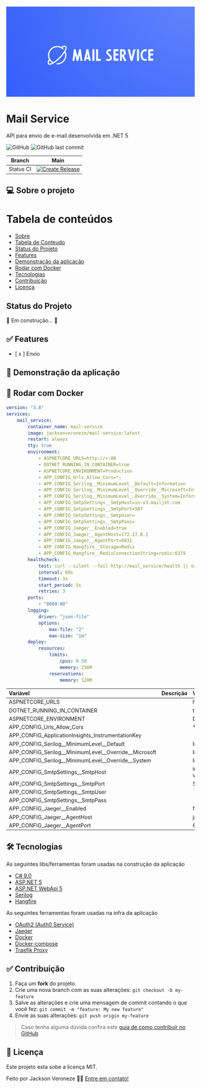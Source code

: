 ![Image](https://raw.githubusercontent.com/jacksonveroneze/mail-service/main/assets/logo.png)

# Mail Service

API para envio de e-mail desenvolvida em .NET 5

![GitHub](https://img.shields.io/github/license/jacksonveroneze/mail-service?logoColor=%20)
![GitHub last commit](https://img.shields.io/github/last-commit/jacksonveroneze/mail-service)

| Branch        | Main           |
| ------------- |:-------------:|
| Status CI      | [![Create Release](https://github.com/jacksonveroneze/mail-service/actions/workflows/pipeline-create-release.yml/badge.svg)](https://github.com/jacksonveroneze/mail-service/actions/workflows/pipeline-create-release.yml) |


## 💻 Sobre o projeto

Tabela de conteúdos
=================
<!--ts-->
* [Sobre](#sobre)
* [Tabela de Conteudo](#tabela-de-conteudo)
* [Status do Projeto](#status-do-projeto)
* [Features](#features)
* [Demonstração da aplicação](#demonstracao-da-aplicação)
* [Rodar com Docker](#rodar-com-Docker)
* [Tecnologias](#tecnologias)
* [Contribuição](#contribuição)
* [Licença](#licença)
<!--te-->

## Status do Projeto

🚧  Em construção...  🚧

## ✅ Features

- [ x ] Envio

## 🎲 Demonstração da aplicação

## 🎲 Rodar com Docker

```yaml
version: "3.8"
services:
    mail_service:
        container_name: mail-service
        image: jacksonveroneze/mail-service:latest
        restart: always
        tty: true
        environment:
            - ASPNETCORE_URLS=http://+:80
            - DOTNET_RUNNING_IN_CONTAINER=true
            - ASPNETCORE_ENVIRONMENT=Production
            - APP_CONFIG_Urls_Allow_Cors=*;
            - APP_CONFIG_Serilog__MinimumLevel__Default=Information
            - APP_CONFIG_Serilog__MinimumLevel__Override__Microsoft=Information
            - APP_CONFIG_Serilog__MinimumLevel__Override__System=Information
            - APP_CONFIG_SmtpSettings__SmtpHost=in-v3.mailjet.com
            - APP_CONFIG_SmtpSettings__SmtpPort=587
            - APP_CONFIG_SmtpSettings__SmtpUser=
            - APP_CONFIG_SmtpSettings__SmtpPass=
            - APP_CONFIG_Jaeger__Enabled=true
            - APP_CONFIG_Jaeger__AgentHost=172.17.0.1
            - APP_CONFIG_Jaeger__AgentPort=6831
            - APP_CONFIG_Hangfire__Storage=Redis
            - APP_CONFIG_Hangfire__RedisConnectionString=redis:6379
        healthcheck:
            test: curl --silent --fail http://mail_service/health || exit 1
            interval: 60s
            timeout: 3s
            start_period: 5s
            retries: 3
        ports:
            - "8089:80"
        logging:
            driver: "json-file"
            options:
                max-file: "2"
                max-size: "1m"
        deploy:
            resources:
                limits:
                    cpus: 0.50
                    memory: 256M
                reservations:
                    memory: 128M
```

| Variável   |      Descrição      |  Valor |
|:----------|:-------------|:------|
| ASPNETCORE_URLS | | http://+:80 |
| DOTNET_RUNNING_IN_CONTAINER | | true |
| ASPNETCORE_ENVIRONMENT | | Development |
| APP_CONFIG_Urls_Allow_Cors | | *; |
| APP_CONFIG_ApplicationInsights_InstrumentationKey | | |
| APP_CONFIG_Serilog__MinimumLevel__Default | | Information |
| APP_CONFIG_Serilog__MinimumLevel__Override__Microsoft | | Information |
| APP_CONFIG_Serilog__MinimumLevel__Override__System | | Information |
| APP_CONFIG_SmtpSettings__SmtpHost | | in-v3.mailjet.com |
| APP_CONFIG_SmtpSettings__SmtpPort | | 587 |
| APP_CONFIG_SmtpSettings__SmtpUser | | |
| APP_CONFIG_SmtpSettings__SmtpPass | | |
| APP_CONFIG_Jaeger__Enabled | | false |
| APP_CONFIG_Jaeger__AgentHost | | jaeger |
| APP_CONFIG_Jaeger__AgentPort | | 6831 |

## 🛠 Tecnologias

As seguintes libs/ferramentas foram usadas na construção da aplicação

- [C# 9.0](https://docs.microsoft.com/pt-br/dotnet/csharp/)
- [ASP.NET 5](https://dotnet.microsoft.com/)
- [ASP.NET WebApi 5](https://dotnet.microsoft.com/apps/aspnet)
- [Serilog](https://serilog.net/)
- [Hangfire](https://www.hangfire.io/)

As seguintes ferramentas foram usadas na infra da aplicação

- [OAuth2 (Auth0 Service)](https://auth0.com/)
- [Jaeger](https://www.jaegertracing.io/)
- [Docker](https://www.docker.com/)
- [Docker-compose](https://docs.docker.com/compose/)
- [Traefik Proxy](https://doc.traefik.io/traefik/)

## ✅ Contribuição

1. Faça um **fork** do projeto.
2. Crie uma nova branch com as suas alterações: `git checkout -b my-feature`
3. Salve as alterações e crie uma mensagem de commit contando o que você fez: `git commit -m "feature: My new feature"`
4. Envie as suas alterações: `git push origin my-feature`
> Caso tenha alguma dúvida confira este [guia de como contribuir no GitHub](https://github.com/firstcontributions/first-contributions)

## 📝 Licença

Este projeto esta sobe a licença MIT.

Feito por Jackson Veroneze 👋🏽 [Entre em contato!](https://www.linkedin.com/in/jacksonveroneze/)

